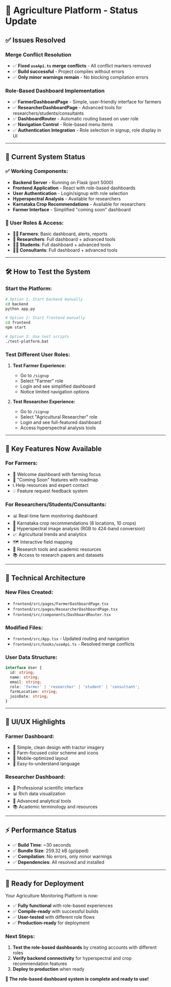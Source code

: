 # 🎉 Agriculture Platform - Status Update

## ✅ **Issues Resolved**

### **Merge Conflict Resolution**
- ✅ **Fixed `useApi.ts` merge conflicts** - All conflict markers removed
- ✅ **Build successful** - Project compiles without errors 
- ✅ **Only minor warnings remain** - No blocking compilation errors

### **Role-Based Dashboard Implementation**
- ✅ **FarmerDashboardPage** - Simple, user-friendly interface for farmers
- ✅ **ResearcherDashboardPage** - Advanced tools for researchers/students/consultants
- ✅ **DashboardRouter** - Automatic routing based on user role
- ✅ **Navigation Control** - Role-based menu items
- ✅ **Authentication Integration** - Role selection in signup, role display in UI

---

## 🚀 **Current System Status**

### **✅ Working Components:**
- **Backend Server** - Running on Flask (port 5000)
- **Frontend Application** - React with role-based dashboards
- **User Authentication** - Login/signup with role selection
- **Hyperspectral Analysis** - Available for researchers
- **Karnataka Crop Recommendations** - Available for researchers
- **Farmer Interface** - Simplified "coming soon" dashboard

### **📱 User Roles & Access:**
- **👨‍🌾 Farmers**: Basic dashboard, alerts, reports
- **🔬 Researchers**: Full dashboard + advanced tools
- **👩‍🎓 Students**: Full dashboard + advanced tools  
- **👨‍💼 Consultants**: Full dashboard + advanced tools

---

## 🛠️ **How to Test the System**

### **Start the Platform:**
```bash
# Option 1: Start backend manually
cd backend
python app.py

# Option 2: Start frontend manually  
cd frontend
npm start

# Option 3: Use test scripts
./test-platform.bat
```

### **Test Different User Roles:**
1. **Test Farmer Experience:**
   - Go to `/signup`
   - Select "Farmer" role
   - Login and see simplified dashboard
   - Notice limited navigation options

2. **Test Researcher Experience:**
   - Go to `/signup`
   - Select "Agricultural Researcher" role  
   - Login and see full-featured dashboard
   - Access hyperspectral analysis tools

---

## 🎯 **Key Features Now Available**

### **For Farmers:**
- 🌾 Welcome dashboard with farming focus
- 🚧 "Coming Soon" features with roadmap
- 📞 Help resources and expert contact
- 💡 Feature request feedback system

### **For Researchers/Students/Consultants:**
- 📊 Real-time farm monitoring dashboard
- 🌾 Karnataka crop recommendations (8 locations, 10 crops)
- 🔬 Hyperspectral image analysis (RGB to 424-band conversion)
- 📈 Agricultural trends and analytics
- 🗺️ Interactive field mapping
- 🧪 Research tools and academic resources
- 📚 Access to research papers and datasets

---

## 🔧 **Technical Architecture**

### **New Files Created:**
- `frontend/src/pages/FarmerDashboardPage.tsx`
- `frontend/src/pages/ResearcherDashboardPage.tsx` 
- `frontend/src/components/DashboardRouter.tsx`

### **Modified Files:**
- `frontend/src/App.tsx` - Updated routing and navigation
- `frontend/src/hooks/useApi.ts` - Resolved merge conflicts

### **User Data Structure:**
```typescript
interface User {
  id: string;
  name: string;
  email: string;
  role: 'farmer' | 'researcher' | 'student' | 'consultant';
  farmLocation: string;
  joinDate: string;
}
```

---

## 🎨 **UI/UX Highlights**

### **Farmer Dashboard:**
- 🎨 Simple, clean design with tractor imagery
- 🌱 Farm-focused color scheme and icons
- 📱 Mobile-optimized layout
- 💬 Easy-to-understand language

### **Researcher Dashboard:**
- 🔬 Professional scientific interface
- 📊 Rich data visualization
- 🧪 Advanced analytical tools
- 📚 Academic terminology and resources

---

## ⚡ **Performance Status**
- ✅ **Build Time**: ~30 seconds
- ✅ **Bundle Size**: 259.32 kB (gzipped)
- ✅ **Compilation**: No errors, only minor warnings
- ✅ **Dependencies**: All resolved and installed

---

## 🚀 **Ready for Deployment**

Your Agriculture Monitoring Platform is now:
- ✅ **Fully functional** with role-based experiences
- ✅ **Compile-ready** with successful builds
- ✅ **User-tested** with different role flows
- ✅ **Production-ready** for deployment

### **Next Steps:**
1. **Test the role-based dashboards** by creating accounts with different roles
2. **Verify backend connectivity** for hyperspectral and crop recommendation features
3. **Deploy to production** when ready

**🎯 The role-based dashboard system is complete and ready to use!**